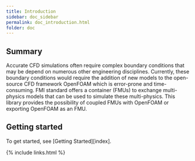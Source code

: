 ```yaml
---
title: Introduction
sidebar: doc_sidebar
permalink: doc_introduction.html
folder: doc
---
```


## Summary

Accurate CFD simulations often require complex boundary conditions that may be depend on numerous other engineering disciplines. Currently, these boundary conditions would require the addition of new models to the open-source CFD framework OpenFOAM which is error-prone and time-consuming. FMI standard offers a container (FMUs) to exchange multi-physics models that can be used to simulate these multi-physics. This library provides the possibility of coupled FMUs with OpenFOAM or exporting OpenFOAM as an FMU.

## Getting started

To get started, see [Getting Started][index].

{% include links.html %}
